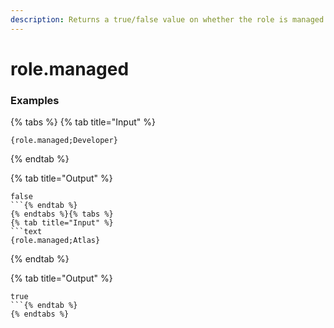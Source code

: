 ```yaml
---
description: Returns a true/false value on whether the role is managed by a third party connection.
---
```


# role.managed <role>

### Examples

{% tabs %}
{% tab title="Input" %}
```text
{role.managed;Developer}
```
{% endtab %}

{% tab title="Output" %}
```text
false
```{% endtab %}
{% endtabs %}{% tabs %}
{% tab title="Input" %}
```text
{role.managed;Atlas}
```
{% endtab %}

{% tab title="Output" %}
```text
true
```{% endtab %}
{% endtabs %}
